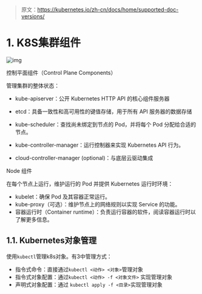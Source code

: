 > 原文：https://kubernetes.io/zh-cn/docs/home/supported-doc-versions/

# 1. K8S集群组件

![img](/Users/zhangchenxue/CodeProject/njzcx/ChenXueBlog/云计算/Kubernetes/images/k8s教程/1741683757776-e84a12e0-c934-42aa-9058-178fd1edeb80.png)

控制平面组件（Control Plane Components）

管理集群的整体状态：

- kube-apiserver：公开 Kubernetes HTTP API 的核心组件服务器

- etcd：具备一致性和高可用性的键值存储，用于所有 API 服务器的数据存储

- kube-scheduler：查找尚未绑定到节点的 Pod，并将每个 Pod 分配给合适的节点。

- kube-controller-manager：运行控制器来实现 Kubernetes API 行为。

- cloud-controller-manager (optional)：与底层云驱动集成

Node 组件

在每个节点上运行，维护运行的 Pod 并提供 Kubernetes 运行时环境：

- kubelet：确保 Pod 及其容器正常运行。
- kube-proxy（可选）：维护节点上的网络规则以实现 Service 的功能。
- 容器运行时（Container runtime）：负责运行容器的软件，阅读容器运行时以了解更多信息。

## 1.1. Kubernetes对象管理

使用`kubectl`管理k8s对象。有3中管理方式：

- 指令式命令：直接通过`kubectl <动作> <对象>`管理对象
- 指令式对象配置：通过`kubectl <动作> -f <对象文件>` 实现管理对象
- 声明式对象配置：通过 `kubectl apply -f <目录>`实现管理对象 